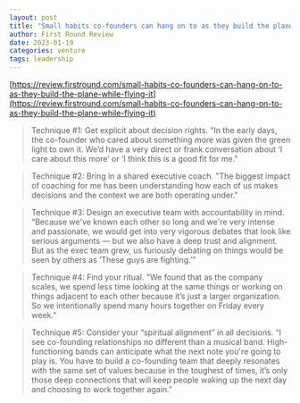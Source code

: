 ```yaml
---
layout: post
title: "Small habits co-founders can hang on to as they build the plane while flying it"
author: First Round Review
date: 2023-01-19
categories: venture
tags: leadership
---
```


[https://review.firstround.com/small-habits-co-founders-can-hang-on-to-as-they-build-the-plane-while-flying-it](https://review.firstround.com/small-habits-co-founders-can-hang-on-to-as-they-build-the-plane-while-flying-it)

> Technique #1: Get explicit about decision rights. "In the early days, the co-founder who cared about something more was given the green light to own it. We’d have a very direct or frank conversation about ‘I care about this more’ or ‘I think this is a good fit for me."

> Technique #2: Bring in a shared executive coach. "The biggest impact of coaching for me has been understanding how each of us makes decisions and the context we are both operating under."

> Technique #3: Design an executive team with accountability in mind. “Because we've known each other so long and we're very intense and passionate, we would get into very vigorous debates that look like serious arguments — but we also have a deep trust and alignment. But as the exec team grew, us furiously debating on things would be seen by others as ‘These guys are fighting.’”

> Technique #4: Find your ritual. "We found that as the company scales, we spend less time looking at the same things or working on things adjacent to each other because it’s just a larger organization. So we intentionally spend many hours together on Friday every week."

> Technique #5: Consider your “spiritual alignment” in all decisions. “I see co-founding relationships no different than a musical band. High-functioning bands can anticipate what the next note you're going to play is. You have to build a co-founding team that deeply resonates with the same set of values because in the toughest of times, it’s only those deep connections that will keep people waking up the next day and choosing to work together again.”